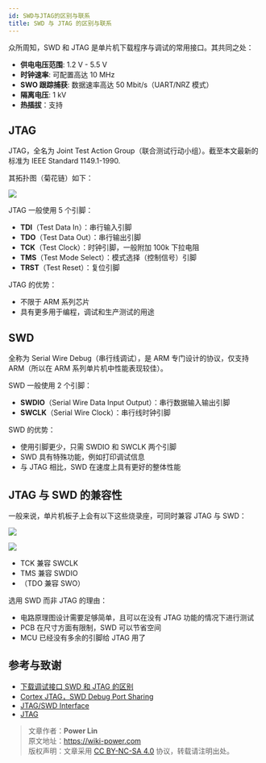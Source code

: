 ```yaml
---
id: SWD与JTAG的区别与联系
title: SWD 与 JTAG 的区别与联系
---
```



众所周知，SWD 和 JTAG 是单片机下载程序与调试的常用接口。其共同之处：

- **供电电压范围**: 1.2 V - 5.5 V
- **时钟速率**: 可配置高达 10 MHz
- **SWO 跟踪捕获**: 数据速率高达 50 Mbit/s（UART/NRZ 模式）
- **隔离电压**: 1 kV
- **热插拔**：支持

## JTAG

JTAG，全名为 Joint Test Action Group（联合测试行动小组）。截至本文最新的标准为 IEEE Standard 1149.1-1990.

其拓扑图（菊花链）如下：

![](https://cos.wiki-power.com/img/20210209191921.png)

JTAG 一般使用 5 个引脚：

- **TDI**（Test Data In）：串行输入引脚
- **TDO**（Test Data Out）：串行输出引脚
- **TCK**（Test Clock）：时钟引脚，一般附加 100k 下拉电阻
- **TMS**（Test Mode Select）：模式选择（控制信号）引脚
- **TRST**（Test Reset）：复位引脚


JTAG 的优势：

- 不限于 ARM 系列芯片
- 具有更多用于编程，调试和生产测试的用途

## SWD

全称为 Serial Wire Debug（串行线调试），是 ARM 专门设计的协议，仅支持 ARM（所以在 ARM 系列单片机中性能表现较佳）。

SWD 一般使用 2 个引脚：

- **SWDIO**（Serial Wire Data Input Output）：串行数据输入输出引脚
- **SWCLK**（Serial Wire Clock）：串行线时钟引脚

SWD 的优势：

- 使用引脚更少，只需 SWDIO 和 SWCLK 两个引脚
- SWD 具有特殊功能，例如打印调试信息
- 与 JTAG 相比，SWD 在速度上具有更好的整体性能

## JTAG 与 SWD 的兼容性

一般来说，单片机板子上会有以下这些烧录座，可同时兼容 JTAG 与 SWD：

![](https://cos.wiki-power.com/img/20210210122923.jpg)

![](https://cos.wiki-power.com/img/20210210123714.png)

- TCK 兼容 SWCLK
- TMS 兼容 SWDIO
- （TDO 兼容 SWO）

选用 SWD 而非 JTAG 的理由：

- 电路原理图设计需要足够简单，且可以在没有 JTAG 功能的情况下进行测试
- PCB 在尺寸方面有限制，SWD 可以节省空间
- MCU 已经没有多余的引脚给 JTAG 用了

## 参考与致谢 

- [下载调试接口 SWD 和 JTAG 的区别](https://mp.weixin.qq.com/s/MW57t266yvv6TOweeFEUVA)
- [Cortex JTAG，SWD Debug Port Sharing](https://southlife.tistory.com/107)
- [JTAG/SWD Interface](https://www.keil.com/support/man/docs/ulinkplus/ulinkplus_jtagswd_interface.htm)
- [JTAG](https://en.wikipedia.org/wiki/JTAG)



> 文章作者：**Power Lin**  
> 原文地址：<https://wiki-power.com>  
> 版权声明：文章采用 [CC BY-NC-SA 4.0](https://creativecommons.org/licenses/by/4.0/deed.zh) 协议，转载请注明出处。
